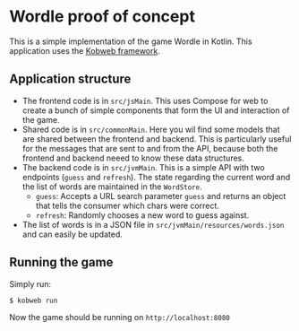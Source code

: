 # Wordle proof of concept

This is a simple implementation of the game Wordle in Kotlin. This application uses the
[Kobweb framework](https://github.com/varabyte/kobweb/). 

## Application structure

- The frontend code is in `src/jsMain`. This uses Compose for web to create a bunch of simple components that form the
  UI and interaction of the game.
- Shared code is in `src/commonMain`. Here you wil find some models that are shared between the frontend and backend.
  This is particularly useful for the messages that are sent to and from the API, because both the frontend and
  backend neeed to know these data structures.
- The backend code is in `src/jvmMain`. This is a simple API with two endpoints (`guess` and `refresh`). The state
  regarding the current word and the list of words are maintained in the `WordStore`.
  - `guess`: Accepts a URL search parameter `guess` and returns an object that tells the consumer which chars were 
    correct.
  - `refresh`: Randomly chooses a new word to guess against.
- The list of words is in a JSON file in `src/jvmMain/resources/words.json` and can easily be updated. 

## Running the game

Simply run:
```
$ kobweb run
```

Now the game should be running on `http://localhost:8080`